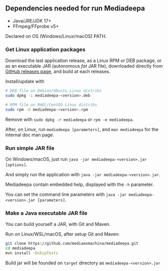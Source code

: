 ## Dependencies needed for run Mediadeepa

  - Java/JRE/JDK 17+
  - FFmpeg/FFprobe v5+

Declared on OS (Windows/Linux/macOS) PATH.

### Get Linux application packages

Download the last application release, as a Linux RPM or DEB package, or as an executable JAR (autonomous *fat* JAR file), downloaded directly from [GitHub releases page](https://github.com/mediaexmachina/mediadeepa/releases), and build at each releases.

Install/update  with 

```bash
# DEB file on Debian/Ubuntu Linux distribs
sudo dpkg -i mediadeepa-<version>.deb

# RPM file on RHEL/CentOS Linux distribs
sudo rpm -U mediadeepa-<version>.rpm
```

Remove with `sudo dpkg -r mediadeepa` or `rpm -e mediadeepa`.

After, on Linux, run `mediadeepa [parameters]`, and `man mediadeepa` for the internal doc man page.

### Run simple JAR file

On Windows/macOS, just run `java -jar mediadeepa-<version>.jar [options]`.

And simply run the application with `java -jar mediadeepa-<version>.jar`.

Mediadeepa contain embedded help, displayed with the `-h` parameter.

You can set the command line parameters with `java -jar mediadeepa-<version>.jar [parameters]`.

### Make a Java executable JAR file

You can build yourself a JAR, with Git and Maven.

Run on Linux/WSL/macOS, after setup Git and Maven:

```bash
git clone https://github.com/mediaexmachina/mediadeepa.git
cd mediadeepa
mvn install -DskipTests
```

Build jar will be founded on `target` directory as `mediadeepa-<version>.jar`
